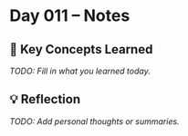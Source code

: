 # Day 011 – Notes

## 🔑 Key Concepts Learned

_TODO: Fill in what you learned today._

## 💡 Reflection

_TODO: Add personal thoughts or summaries._
